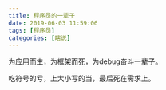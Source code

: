 ```yaml
---
title: 程序员的一辈子
date: 2019-06-03 11:59:06
tags: [程序员]
categories: [瞎说]
---
```



为应用而生，为框架而死，为debug奋斗一辈子。

吃符号的亏，上大小写的当，最后死在需求上。
